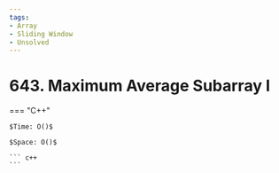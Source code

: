 ```yaml
---
tags:
- Array
- Sliding Window
- Unsolved
---
```



# 643. Maximum Average Subarray I

=== "C++"

    $Time: O()$

    $Space: O()$

    ``` c++
    ```